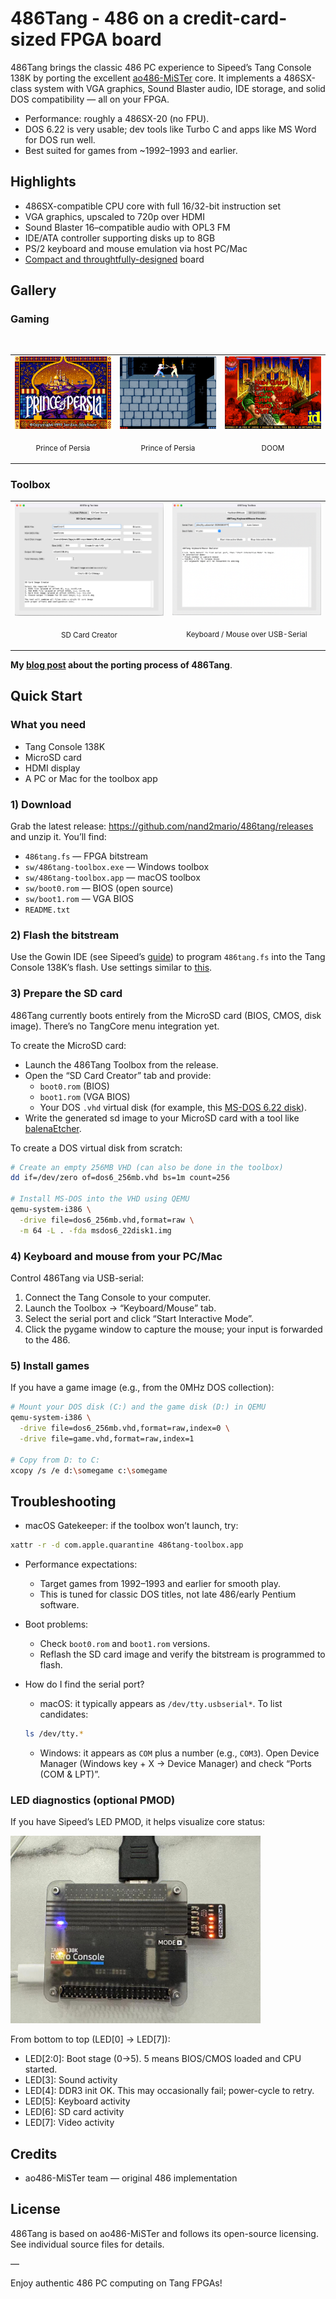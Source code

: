 # 486Tang - 486 on a credit-card-sized FPGA board

486Tang brings the classic 486 PC experience to Sipeed’s Tang Console 138K by porting the excellent [ao486-MiSTer](https://github.com/MiSTer-devel/ao486_MiSTer) core. It implements a 486SX-class system with VGA graphics, Sound Blaster audio, IDE storage, and solid DOS compatibility — all on your FPGA.

- Performance: roughly a 486SX-20 (no FPU).
- DOS 6.22 is very usable; dev tools like Turbo C and apps like MS Word for DOS run well.
- Best suited for games from ~1992–1993 and earlier.

## Highlights

- 486SX-compatible CPU core with full 16/32-bit instruction set
- VGA graphics, upscaled to 720p over HDMI
- Sound Blaster 16–compatible audio with OPL3 FM
- IDE/ATA controller supporting disks up to 8GB
- PS/2 keyboard and mouse emulation via host PC/Mac
- [Compact and throughtfully-designed](doc/tangconsole.jpeg) board

## Gallery

### Gaming

<table>
<tr>
<td width="33%">
<a href="doc/prince_of_persia.jpg"><img src="doc/prince_of_persia.jpg" alt="Prince of Persia" width="100%"></a>
<p align="center"><sub>Prince of Persia</sub></p>
</td>
<td width="33%">
<a href="doc/prince_of_persia2.jpg"><img src="doc/prince_of_persia2.jpg" alt="Prince of Persia" width="100%"></a>
<p align="center"><sub>Prince of Persia</sub></p>
</td>
<td width="33%">
<a href="doc/doom.jpg"><img src="doc/doom.jpg" alt="DOOM" width="100%"></a>
<p align="center"><sub>DOOM</sub></p>
</td>
&nbsp;
</tr>
</table>

### Toolbox

<table>
<tr>
<td width="50%">
<a href="doc/sdcard_creator.png"><img src="doc/sdcard_creator.png" alt="SD Card Creator" width="100%"></a>
<p align="center"><sub>SD Card Creator</sub></p>
 </td>
<td width="50%">
<a href="doc/key_mouse.png"><img src="doc/key_mouse.png" alt="Keyboard/Mouse Emulator" width="100%"></a>
<p align="center"><sub>Keyboard / Mouse over USB-Serial</sub></p>
 </td>
</tr>
</table>

**My [blog post](https://nand2mario.github.io/posts/2025/486tang_486_on_a_credit_card_size_fpga_board/) about the porting process of 486Tang**.

## Quick Start

### What you need
- Tang Console 138K
- MicroSD card
- HDMI display
- A PC or Mac for the toolbox app

### 1) Download
Grab the latest release: https://github.com/nand2mario/486tang/releases and unzip it. You’ll find:
- `486tang.fs` — FPGA bitstream
- `sw/486tang-toolbox.exe` — Windows toolbox
- `sw/486tang-toolbox.app` — macOS toolbox
- `sw/boot0.rom` — BIOS (open source)
- `sw/boot1.rom` — VGA BIOS
- `README.txt`

### 2) Flash the bitstream
Use the Gowin IDE (see Sipeed’s [guide](https://wiki.sipeed.com/hardware/en/tang/tang-console/mega-console.html)) to program `486tang.fs` into the Tang Console 138K’s flash. Use settings similar to [this](doc/flash.png).

### 3) Prepare the SD card
486Tang currently boots entirely from the MicroSD card (BIOS, CMOS, disk image). There’s no TangCore menu integration yet.

To create the MicroSD card:
- Launch the 486Tang Toolbox from the release.
- Open the “SD Card Creator” tab and provide:
  - `boot0.rom` (BIOS)
  - `boot1.rom` (VGA BIOS)
  - Your DOS `.vhd` virtual disk (for example, this [MS-DOS 6.22 disk](https://github.com/nand2mario/486tang/releases/download/v0.1/dos6_256mb.vhd.zip)).
- Write the generated sd image to your MicroSD card with a tool like [balenaEtcher](https://etcher.balena.io/).

To create a DOS virtual disk from scratch:
```bash
# Create an empty 256MB VHD (can also be done in the toolbox)
dd if=/dev/zero of=dos6_256mb.vhd bs=1m count=256

# Install MS-DOS into the VHD using QEMU
qemu-system-i386 \
  -drive file=dos6_256mb.vhd,format=raw \
  -m 64 -L . -fda msdos6_22disk1.img
```

### 4) Keyboard and mouse from your PC/Mac
Control 486Tang via USB-serial:
1. Connect the Tang Console to your computer.
2. Launch the Toolbox → “Keyboard/Mouse” tab.
3. Select the serial port and click “Start Interactive Mode”.
4. Click the pygame window to capture the mouse; your input is forwarded to the 486.

### 5) Install games
If you have a game image (e.g., from the 0MHz DOS collection):
```bash
# Mount your DOS disk (C:) and the game disk (D:) in QEMU
qemu-system-i386 \
  -drive file=dos6_256mb.vhd,format=raw,index=0 \
  -drive file=game.vhd,format=raw,index=1

# Copy from D: to C:
xcopy /s /e d:\somegame c:\somegame
```

## Troubleshooting

- macOS Gatekeeper: if the toolbox won’t launch, try:
```bash
xattr -r -d com.apple.quarantine 486tang-toolbox.app
```

- Performance expectations:
  - Target games from 1992–1993 and earlier for smooth play.
  - This is tuned for classic DOS titles, not late 486/early Pentium software.

- Boot problems:
  - Check `boot0.rom` and `boot1.rom` versions.
  - Reflash the SD card image and verify the bitstream is programmed to flash.

- How do I find the serial port?
  - macOS: it typically appears as `/dev/tty.usbserial*`. To list candidates:
  ```bash
  ls /dev/tty.*
  ```
  - Windows: it appears as `COM` plus a number (e.g., `COM3`). Open Device Manager (Windows key + X → Device Manager) and check “Ports (COM & LPT)”.

### LED diagnostics (optional PMOD)
If you have Sipeed’s LED PMOD, it helps visualize core status:

<img src="doc/led.jpg" width=400 />

From bottom to top (LED[0] → LED[7]):
- LED[2:0]: Boot stage (0→5). 5 means BIOS/CMOS loaded and CPU started.
- LED[3]: Sound activity
- LED[4]: DDR3 init OK. This may occasionally fail; power-cycle to retry.
- LED[5]: Keyboard activity
- LED[6]: SD card activity
- LED[7]: Video activity

## Credits

- ao486-MiSTer team — original 486 implementation

## License

486Tang is based on ao486-MiSTer and follows its open-source licensing. See individual source files for details.

—

Enjoy authentic 486 PC computing on Tang FPGAs!
